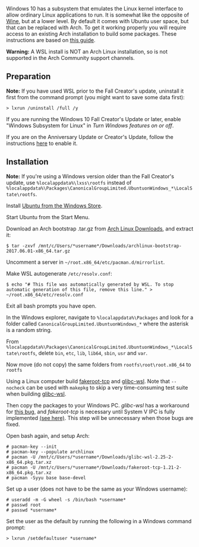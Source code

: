 Windows 10 has a subsystem that emulates the Linux kernel interface to allow ordinary Linux applications to run. It is somewhat like the opposite of [Wine](/index.php/Wine "Wine"), but at a lower level. By default it comes with Ubuntu user space, but that can be replaced with Arch. To get it working properly you will require access to an existing Arch installation to build some packages. These instructions are based on [this guide](https://www.reddit.com/r/bashonubuntuonwindows/comments/5vnne8/howto_installing_arch_on_wsl_manually/).

**Warning:** A WSL install is NOT an Arch Linux installation, so is not supported in the Arch Community support channels.

## Preparation

**Note:** If you have used WSL prior to the Fall Creator's update, uninstall it first from the command prompt (you might want to save some data first):
```
> lxrun /uninstall /full /y

```

If you are running the Windows 10 Fall Creator's Update or later, enable "Windows Subsystem for Linux" in *Turn Windows features on or off*.

If you are on the Anniversary Update or Creator's Update, follow the instructions [here](https://msdn.microsoft.com/en-gb/commandline/wsl/install_guide) to enable it.

## Installation

**Note:** If you're using a Windows version older than the Fall Creator's update, use `%localappdata%\lxss\rootfs` instead of `%localappdata%\Packages\CanonicalGroupLimited.UbuntuonWindows_*\LocalState\rootfs`.

Install [Ubuntu from the Windows Store](https://www.microsoft.com/en-us/store/p/ubuntu/9nblggh4msv6).

Start Ubuntu from the Start Menu.

Download an Arch bootstrap .tar.gz from [Arch Linux Downloads](https://www.archlinux.org/download/), and extract it:

```
$ tar -zxvf /mnt/c/Users/*username*/Downloads/archlinux-bootstrap-2017.06.01-x86_64.tar.gz

```

Uncomment a server in `~/root.x86_64/etc/pacman.d/mirrorlist`.

Make WSL autogenerate `/etc/resolv.conf`:

```
$ echo "# This file was automatically generated by WSL. To stop automatic generation of this file, remove this line." > ~/root.x86_64/etc/resolv.conf

```

Exit all bash prompts you have open.

In the Windows explorer, navigate to `%localappdata%\Packages` and look for a folder called `CanonicalGroupLimited.UbuntuonWindows_*` where the asterisk is a random string.

From `%localappdata%\Packages\CanonicalGroupLimited.UbuntuonWindows_*\LocalState\rootfs`, delete `bin`, `etc`, `lib`, `lib64`, `sbin`, `usr` and `var`.

Now move (do not copy) the same folders from `rootfs\root\root.x86_64` to `rootfs`

Using a Linux computer build [fakeroot-tcp](https://aur.archlinux.org/packages/fakeroot-tcp/) and [glibc-wsl](https://aur.archlinux.org/packages/glibc-wsl/). Note that `--nocheck` can be used with `makepkg` to skip a very time-consuming test suite when building [glibc-wsl](https://aur.archlinux.org/packages/glibc-wsl/).

Then copy the packages to your Windows PC. *glibc-wsl* has a workaround for [this bug](https://github.com/Microsoft/BashOnWindows/issues/1878), and *fakeroot-tcp* is necessary until System V IPC is fully implemented [(see here)](https://github.com/Microsoft/BashOnWindows/issues/1016). This step will be unnecessary when those bugs are fixed.

Open bash again, and setup Arch:

```
# pacman-key --init
# pacman-key --populate archlinux
# pacman -U /mnt/c/Users/*username*/Downloads/glibc-wsl-2.25-2-x86_64.pkg.tar.xz
# pacman -U /mnt/c/Users/*username*/Downloads/fakeroot-tcp-1.21-2-x86_64.pkg.tar.xz
# pacman -Syyu base base-devel

```

Set up a user (does not have to be the same as your Windows username):

```
# useradd -m -G wheel -s /bin/bash *username*
# passwd root
# passwd *username*

```

Set the user as the default by running the following in a Windows command prompt:

```
> lxrun /setdefaultuser *username*

```